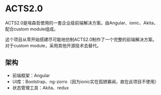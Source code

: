 # ACTS2.0

ACTS2.0是埃森哲使用的一套企业级前端解决方案。由Angular、ionic、Akita，配合custom module组成。

这个项目从零开始搭建尽可能地仿制ACTS2.0制作了一个完整的前端解决方案。对于custom module，采用其他开源技术去替代。

## 架构
- 前端框架：Angular
- UI库：Bootstrap、ng-zorro（因为ionic实在孤陋寡闻，故在此项目不使用）
- 状态管理工具：Akita、redux


